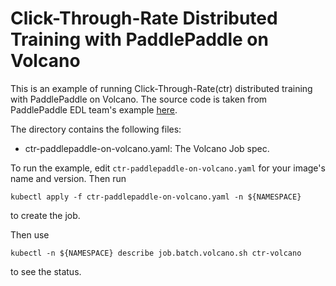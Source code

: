 # Click-Through-Rate Distributed Training with PaddlePaddle on Volcano

This is an example of running Click-Through-Rate(ctr) distributed training with PaddlePaddle on Volcano. The source code 
is taken from PaddlePaddle EDL team's example [here](https://github.com/PaddlePaddle/edl/tree/develop/example/ctr).

The directory contains the following files:
* ctr-paddlepaddle-on-volcano.yaml: The Volcano Job spec.

To run the example, edit `ctr-paddlepaddle-on-volcano.yaml` for your image's name and version. Then run
```
kubectl apply -f ctr-paddlepaddle-on-volcano.yaml -n ${NAMESPACE}
```
to create the job.

Then use
```
kubectl -n ${NAMESPACE} describe job.batch.volcano.sh ctr-volcano
```
to see the status.
